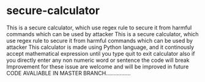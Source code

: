 # secure-calculator
This is a secure calculator, which use regex rule to secure it from harmful commands which can be used by attacker
This is a secure calculator, which use regex rule to secure it from harmful commands which can be used by attacker 
This calculator is made using Python language, and it continously accept mathematical expression until you type quit to exit calculator also if you directly enter any non numeric word or sentence the code will break Improvement for these issue are welcome and will be improved in future 
CODE AVALIABLE IN MASTER BRANCH................
